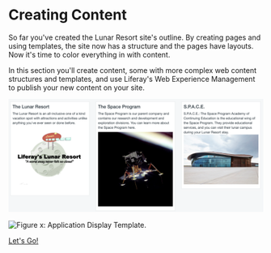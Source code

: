 # Creating Content

So far you've created the Lunar Resort site's outline. By creating pages and
using templates, the site now has a structure and the pages have layouts. Now
it's time to color everything in with content.

In this section you'll create content, some with more complex web content
structures and templates, and use Liferay's Web Experience Management to publish
your new content on your site.

![Figure x: Basic web content.](../../../images/001-more-basic-content.png)

![Figure x: Application Display Template.](../../../images/001-adt-content.png)

<a class="go-link btn btn-primary" href="/discover/portal/-/knowledge_base/7-0/creating-more-content">Let's Go!<span class="icon-circle-arrow-right"></span></a>